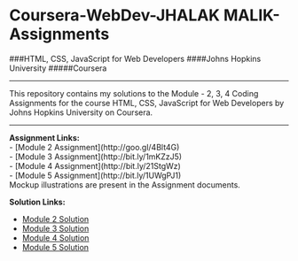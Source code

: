 # Coursera-WebDev-JHALAK MALIK-Assignments

###HTML, CSS, JavaScript for Web Developers
####Johns Hopkins University
#####Coursera
<hr>
This repository contains my solutions to the Module - 2, 3, 4 Coding Assignments for the course HTML, CSS, JavaScript for Web Developers by Johns Hopkins University on Coursera. <br>

<hr>
<b>Assignment Links:</b> <br>
- [Module 2 Assignment](http://goo.gl/4Blt4G) <br>
- [Module 3 Assignment](http://bit.ly/1mKZzJ5) <br>
- [Module 4 Assignment](http://bit.ly/21StgWz) <br>
- [Module 5 Assignment](http://bit.ly/1UWgPJ1) <br>
Mockup illustrations are present in the Assignment documents.
<br>

<b>Solution Links:</b> <br>
- [Module 2 Solution](http://faheemzunjani.github.io/Coursera-WebDev-JHU-Assignments/module-2-solution/index.html) <br>
- [Module 3 Solution](https://jhalakmalik.github.io/jhalakwebsitedevelopment/module_3%20assignment/index.html) <br>
- [Module 4 Solution](http://faheemzunjani.github.io/Coursera-WebDev-JHU-Assignments/module-4-solution/index.html) <br>
- [Module 5 Solution](http://faheemzunjani.github.io/Coursera-WebDev-JHU-Assignments/module-5-solution/index.html) <br>
